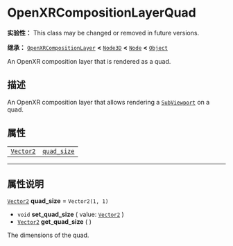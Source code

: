 <!-- ⚠ 请勿编辑本文件 ⚠ -->
<!-- 本文档使用脚本从 WeDot 引擎源码仓库生成。 -->
<!-- 生成脚本：https://github.com/WeDot-Engine/WeDot/tree/4.3/doc/tools/make_md.py； -->
<!-- 原文件：https://github.com/WeDot-Engine/WeDot/tree/4.3/modules/openxr/doc_classes/OpenXRCompositionLayerQuad.xml。 -->

<div id="_class_openxrcompositionlayerquad"></div>

# OpenXRCompositionLayerQuad

**实验性：** This class may be changed or removed in future versions.

**继承：** [`OpenXRCompositionLayer`](class_openxrcompositionlayer.md) **<** [`Node3D`](class_node3d.md) **<** [`Node`](class_node.md) **<** [`Object`](class_object.md)

An OpenXR composition layer that is rendered as a quad.

## 描述

An OpenXR composition layer that allows rendering a [`SubViewport`](class_subviewport.md) on a quad.

## 属性

|||
|:-:|:--|
| [`Vector2`](class_vector2.md) | [`quad_size`](#class_openxrcompositionlayerquad_property_quad_size) | ``Vector2(1, 1)`` |

<!-- rst-class:: classref-section-separator -->

---

## 属性说明

<div id="_class_openxrcompositionlayerquad_property_quad_size"></div>

[`Vector2`](class_vector2.md) **quad_size** = ``Vector2(1, 1)`` <div id="class_openxrcompositionlayerquad_property_quad_size"></div>

- `void` **set_quad_size** ( value: [`Vector2`](class_vector2.md) )
- [`Vector2`](class_vector2.md) **get_quad_size** ( )

The dimensions of the quad.

[^virtual]: 本方法通常需要用户覆盖才能生效。
[^const]: 本方法无副作用，不会修改该实例的任何成员变量。
[^vararg]: 本方法除了能接受在此处描述的参数外，还能够继续接受任意数量的参数。
[^constructor]: 本方法用于构造某个类型。
[^static]: 调用本方法无需实例，可直接使用类名进行调用。
[^operator]: 本方法描述的是使用本类型作为左操作数的有效运算符。
[^bitfield]: 这个值是由下列位标志构成位掩码的整数。
[^void]: 无返回值。
